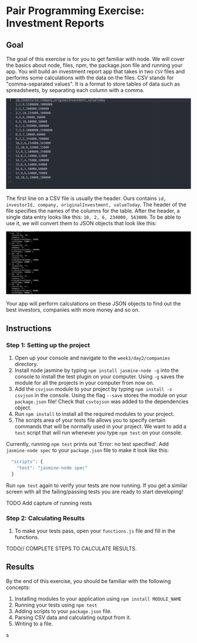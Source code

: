 # Pair Programming Exercise: Investment Reports

## Goal

The goal of this exercise is for you to get familiar with node. We will cover the basics about node, files, npm, the package.json file and running your app. You will build an investment report app that takes in two `CSV` files and performs some calculations with the data on the files. CSV stands for "comma-separated values". It is a format to store tables of data such as spreadsheets, by separating each column with a comma.

![CSV](images/capture1.jpeg)

The first line on a CSV file is usually the header. Ours contains `id, investorId, company, originalInvestment, valueToday`. The header of the file specifies the names of the columns for the table. After the header, a single data entry looks like this: `10, 2, 6, 234000, 563000`. To be able to use it, we will convert them to JSON objects that look like this:

![JSON](images/capture2.jpeg)

Your app will perform calculations on these JSON objects to find out the best investors, companies with more money and so on.


## Instructions

### Step 1: Setting up the project
1. Open up your console and navigate to the `week3/day2/companies` directory.
1. Install node jasmine by typing `npm install jasmine-node -g` into the console to install the test plugin on your computer. Using `-g` saves the module for all the projects in your computer from now on.
1. Add the `csvjson` module to your project by typing `npm install -s csvjson` in the console. Using the flag `--save` stores the module on your `package.json` file! Check that `csvtojson` was added to the dependencies object.
1. Run `npm install` to install all the required modules to your project.
1. The scripts area of your tests file allows you to specify certain commands that will be normally used in your project. We want to add a `test` script that will run whenever you type `npm test` on your console.

  Currently, running `npm test` prints out 'Error: no test specified'. Add `jasmine-node spec` to your `package.json` file to make it look like this:

  ```javascript   
    "scripts": {
      "test": "jasmine-node spec"
    }
  ```

Run `npm test` again to verify your tests are now running. If you get a similar screen with all the failing/passing tests you are ready to start developing!

TODO Add capture of running rests

### Step 2: Calculating Results

1. To make your tests pass, open your `functions.js` file and fill in the functions.

TODO// COMPLETE STEPS TO CALCULATE RESULTS.

## Results
By the end of this exercise, you should be familiar with the following concepts:
  1. Installing modules to your application using `npm install MODULE_NAME`
  1. Running your tests using `npm test`
  1. Adding scripts to your `package.json` file.
  1. Parsing CSV data and calculating output from it.
  1. Writing to a file.














 s
